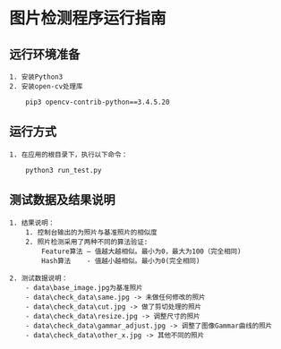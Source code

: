 # 图片检测程序运行指南

## 远行环境准备

    1. 安装Python3
    2. 安装open-cv处理库

        pip3 opencv-contrib-python==3.4.5.20

## 运行方式

    1. 在应用的根目录下，执行以下命令：

        python3 run_test.py

## 测试数据及结果说明

    1. 结果说明：
        1. 控制台输出的为照片与基准照片的相似度
        2. 照片检测采用了两种不同的算法验证:
            Feature算法 — 值越大越相似。最小为0，最大为100（完全相同)
            Hash算法    - 值越小越相似。最小为0(完全相同)

    2. 测试数据说明：
        - data\base_image.jpg为基准照片
        - data\check_data\same.jpg -> 未做任何修改的照片
        - data\check_data\cut.jpg -> 做了剪切处理的照片
        - data\check_data\resize.jpg -> 调整尺寸的照片
        - data\check_data\gammar_adjust.jpg -> 调整了图像Gammar曲线的照片
        - data\check_data\other_x.jpg -> 其他不同的照片
